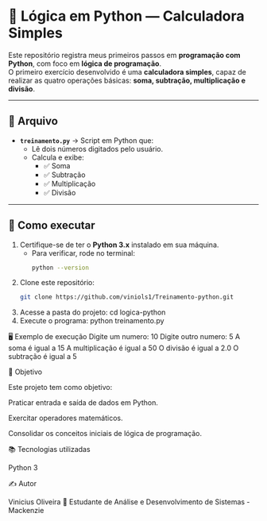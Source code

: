 # 🐍 Lógica em Python — Calculadora Simples

Este repositório registra meus primeiros passos em **programação com Python**, com foco em **lógica de programação**.  
O primeiro exercício desenvolvido é uma **calculadora simples**, capaz de realizar as quatro operações básicas: **soma, subtração, multiplicação e divisão**.

---

## 📂 Arquivo

- **`treinamento.py`** → Script em Python que:
  - Lê dois números digitados pelo usuário.
  - Calcula e exibe:
    - ✅ Soma  
    - ✅ Subtração  
    - ✅ Multiplicação  
    - ✅ Divisão  

---

## 🚀 Como executar

1. Certifique-se de ter o **Python 3.x** instalado em sua máquina.  
   - Para verificar, rode no terminal:
     ```bash
     python --version
     ```
2. Clone este repositório:
   ```bash
   git clone https://github.com/viniols1/Treinamento-python.git
3. Acesse a pasta do projeto:
   cd logica-python
4. Execute o programa:
   python treinamento.py

🖥️ Exemplo de execução
Digite um numero: 10
Digite outro numero: 5
A soma é igual a  15
A multiplicação é igual a  50
O divisão é igual a  2.0
O subtração é igual a 5

🎯 Objetivo

Este projeto tem como objetivo:

Praticar entrada e saída de dados em Python.

Exercitar operadores matemáticos.

Consolidar os conceitos iniciais de lógica de programação.

📚 Tecnologias utilizadas

Python 3

✍️ Autor

Vinicius Oliveira
📌 Estudante de Análise e Desenvolvimento de Sistemas - Mackenzie

